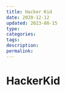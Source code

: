 ```yaml
---
title: Hacker Kid
date: 2020-12-12
updated: 2023-08-15
type: 
categories: 
tags: 
description: 
permalink: 
---
```

# HackerKid
